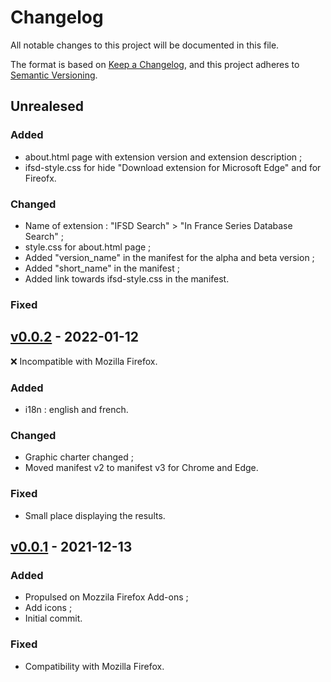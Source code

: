 # Changelog
All notable changes to this project will be documented in this file.

The format is based on [Keep a Changelog](https://keepachangelog.com/en/1.0.0/), and this project adheres to [Semantic Versioning](https://semver.org/spec/v2.0.0.html).

## Unrealesed
### Added
- about.html page with extension version and extension description ;
- ifsd-style.css for hide "Download extension for Microsoft Edge" and for Fireofx.

### Changed
- Name of extension : "IFSD Search" > "In France Series Database Search" ;
- style.css for about.html page ;
- Added "version_name" in the manifest for the alpha and beta version ;
- Added "short_name" in the manifest ;
- Added link towards ifsd-style.css in the manifest.

### Fixed

## [v0.0.2] - 2022-01-12
:x: Incompatible with Mozilla Firefox.
### Added
- i18n : english and french.

### Changed
- Graphic charter changed ;
- Moved manifest v2 to manifest v3 for Chrome and Edge.

### Fixed
- Small place displaying the results.

## [v0.0.1] - 2021-12-13
### Added
- Propulsed on Mozzila Firefox Add-ons ;
- Add icons ;
- Initial commit.

### Fixed
- Compatibility with Mozilla Firefox.

[v0.0.2]: https://github.com/Florian-COLLIN/ifsd_chrome_edge/releases/tag/v0.0.2
[v0.0.1]: https://github.com/Florian-COLLIN/ifsd_chrome_edge/releases/tag/v0.0.1
